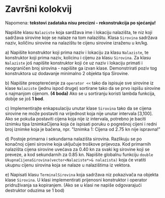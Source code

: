 # Završni kolokvij

Napomena: **tekstovi zadataka nisu precizni - rekonstrukcija po sjećanju!**

Napišite klasu `Nalaziste` koja sardžava ime i lokaciju nalazišta, te niz koji sadržava
sirovine koje se nalaze na tom nalazištu. Klasa `Sirovina` sadržava naziv, količinu
sirovine na nalazištu te cijenu sirovine izraženu u kn/kg.

a) Napišite konstruktor koji prima naziv i lokaciju za klasu `Nalaziste`, te konstruktor
koji prima naziv, kolicinu i cijenu za klasu `Sirovina`.
Za klasu `Nalaziste` još napišite konstruktor koji će uz naziv i lokaciju primati i neograničen
broj sirovina - napišite ga izvan klase. Demonstrirati poziv tog konstruktora uz dodavanje minimalno
2 objekta tipa Sirovine.

b) Napišite preopterećenje za `operator <<` tako da ispisuje sve sirovine iz klase `Nalaziste` (jednu ispod druge)
sortirane tako da se prvo ispišu sirovine s najmanjom cijenom. **(4 boda)** Ako se u sortiranju koristi
lambda funkcija, dobije se još **1 bod**.

c) Implementirajte enkapsulaciju unutar klase `Sirovina` tako da se cijena sirovine ne
može postaviti na vrijednost koja nije unutar intervala [3,100]. Ako se pokuša postaviti
cijena koja nije iz intervala, potrebno je baciti iznimku tipa IznimkaCijena koja će ispisati
poruku o pogrešnoj cijeni i redni broj iznimke koja je bačena, npr. "Iznimka 1: Cijena od 2.75 kn nije ispravna!"

d) Postoje primarna i sekundarna nalazišta sirovina. Razlikuju se po konačnoj cijeni sirovine koja
uključuje troškove prijevoza. Kod primarnih nalazišta cijena sirovine uvećava za 0.40 kn za svaki kg
sirovine koji se preveze, a kod sekundarnih za 0.85 kn.
Napišite globalnu funkciju `double UkupnaCijenaSirovina(vector<Nalaziste*>& nalazista)` koja
će vratiti ukupnu cijenu sirovina koja se nalaze u nalazištima iz vektora.

e) Napisati klasu `TerminalSirovina` koja sadržava niz pokazivača na 
objekta klase `Sirovina`. U klasi implementirati prijenosni konstruktor 
i operator pridruživanja sa kopiranjem. (Ako se u klasi ne napiše odgovarajući
destruktor oduzima se 1 bod)
